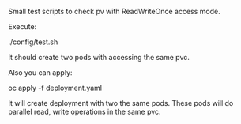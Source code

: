 Small test scripts to check pv with ReadWriteOnce access mode.

Execute:

./config/test.sh

It should create two pods with accessing the same pvc.

Also you can apply:

oc apply -f deployment.yaml

It will create deployment with two the same pods. These pods will do parallel read, write operations in the same pvc.
